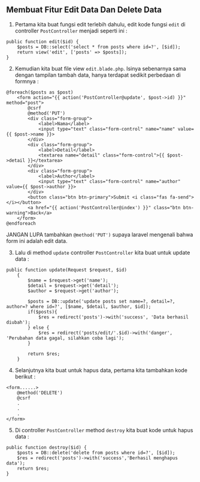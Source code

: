 ## Membuat Fitur Edit Data Dan Delete Data

1. Pertama kita buat fungsi edit terlebih dahulu, edit kode fungsi `edit` di controller `PostController` menjadi seperti ini :
```
public function edit($id) {
    $posts = DB::select('select * from posts where id=?', [$id]);
    return view('edit', ['posts' => $posts]);
}
```

2. Kemudian kita buat file view `edit.blade.php`. Isinya sebenarnya sama dengan tampilan tambah data, hanya terdapat sedikit perbedaan di formnya :
```
@foreach($posts as $post)
    <form action="{{ action('PostController@update', $post->id) }}" method="post">
        @csrf
        @method('PUT')
        <div class="form-group">
            <label>Nama</label>
            <input type="text" class="form-control" name="name" value={{ $post->name }}>
        </div>
        <div class="form-group">
            <label>Detail</label>
            <textarea name="detail" class="form-control">{{ $post->detail }}</textarea>
        </div>
        <div class="form-group">
            <label>Author</label>
            <input type="text" class="form-control" name="author" value={{ $post->author }}>
        </div>
        <button class="btn btn-primary">Submit <i class="fas fa-send"></i></button>
        <a href="{{ action('PostController@index') }}" class="btn btn-warning">Back</a>
    </form>
@endforeach
```
JANGAN LUPA tambahkan `@method('PUT')` supaya laravel mengenali bahwa form ini adalah edit data.

3. Lalu di method `update` controller `PostController` kita buat untuk update data :
```
public function update(Request $request, $id)
    {
        $name = $request->get('name');
        $detail = $request->get('detail');
        $author = $request->get('author');

        $posts = DB::update('update posts set name=?, detail=?, author=? where id=?', [$name, $detail, $author, $id]);
        if($posts){
            $res = redirect('posts')->with('success', 'Data berhasil diubah');
        } else {
            $res = redirect('posts/edit/'.$id)->with('danger', 'Perubahan data gagal, silahkan coba lagi');
        }

        return $res;
    }
```

4. Selanjutnya kita buat untuk hapus data, pertama kita tambahkan kode berikut :
```
<form......>
    @method('DELETE')
    @csrf
    .
    .
    .
</form>
```

5. Di controller `PostController` method `destroy` kita buat kode untuk hapus data :
```
public function destroy($id) {
    $posts = DB::delete('delete from posts where id=?', [$id]);
    $res = redirect('posts')->with('success','Berhasil menghapus data');
    return $res;
}
```

